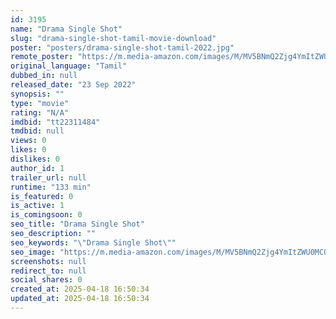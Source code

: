 ```yaml
---
id: 3195
name: "Drama Single Shot"
slug: "drama-single-shot-tamil-movie-download"
poster: "posters/drama-single-shot-tamil-2022.jpg"
remote_poster: "https://m.media-amazon.com/images/M/MV5BNmQ2Zjg4YmItZWU0MC00ZmIyLTk5ODgtODBjNTU4NzdiMDc1XkEyXkFqcGdeQXVyMTUwMzU4MTA3._V1_SX300.jpg"
original_language: "Tamil"
dubbed_in: null
released_date: "23 Sep 2022"
synopsis: ""
type: "movie"
rating: "N/A"
imdbid: "tt22311484"
tmdbid: null
views: 0
likes: 0
dislikes: 0
author_id: 1
trailer_url: null
runtime: "133 min"
is_featured: 0
is_active: 1
is_comingsoon: 0
seo_title: "Drama Single Shot"
seo_description: ""
seo_keywords: "\"Drama Single Shot\""
seo_image: "https://m.media-amazon.com/images/M/MV5BNmQ2Zjg4YmItZWU0MC00ZmIyLTk5ODgtODBjNTU4NzdiMDc1XkEyXkFqcGdeQXVyMTUwMzU4MTA3._V1_SX300.jpg"
screenshots: null
redirect_to: null
social_shares: 0
created_at: 2025-04-18 16:50:34
updated_at: 2025-04-18 16:50:34
---
```


